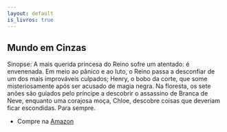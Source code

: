 ```yaml
---
layout: default
is_livros: true
---
```


## Mundo em Cinzas

Sinopse: A mais querida princesa do Reino sofre um atentado: é envenenada. Em meio ao pânico e ao luto, o Reino passa a desconfiar de um dos mais improváveis culpados; Henry, o bobo da corte, que some misteriosamente após ser acusado de magia negra. Na floresta, os sete anões são guiados pelo príncipe a descobrir o assassino de Branca de Neve, enquanto uma corajosa moça, Chloe, descobre coisas que deveriam ficar escondidas. Para sempre.

* Compre na [Amazon](https://www.amazon.com.br/Mundo-Cinzas-releitura-Branca-Neve-ebook/dp/B01N044GM6)

